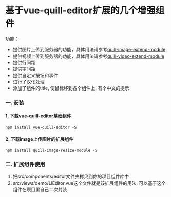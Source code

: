 # 基于vue-quill-editor扩展的几个增强组件

功能：


* 提供图片上传到服务器的功能，具体用法请参考[quill-image-extend-module](https://github.com/NextBoy/quill-image-extend-module)
* 提供视频上传到服务器的功能，具体用法请参考[quill-video-extend-module](https://github.com/zhijunzhou/quill-video-extend-module)
* 提供行间距
* 提供字间距
* 提供自定义按钮和事件
* 进行了汉化处理
* 添加了组件的title, 使鼠标移到各个组件上, 有个中文的提示


### 一. 安装
#### 1. 下载vue-quill-editor基础组件

```
npm install vue-quill-editor -S
```

#### 2. 下载image上传图片的扩展组件

```
npm install quill-image-resize-module -S
```


### 二. 扩展组件使用
1. 把src/components/editor文件夹拷贝到你的项目组件库中
2. src/views/demo/LlEditor.vue这个文件就是该扩展组件的用法, 可以基于这个组件在项目里自己二次封装
